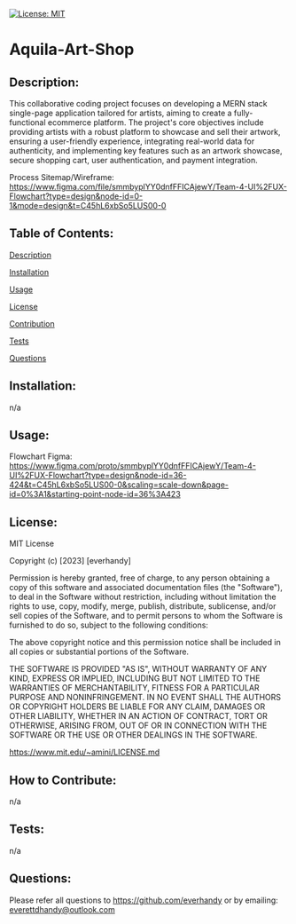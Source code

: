 [![License: MIT](https://img.shields.io/badge/License-MIT-yellow.svg)](https://opensource.org/licenses/MIT)
      
# Aquila-Art-Shop
      
## Description:
      
This collaborative coding project focuses on developing a MERN stack single-page application tailored for artists, aiming to create a fully-functional ecommerce platform. The project's core objectives include providing artists with a robust platform to showcase and sell their artwork, ensuring a user-friendly experience, integrating real-world data for authenticity, and implementing key features such as an artwork showcase, secure shopping cart, user authentication, and payment integration.

Process Sitemap/Wireframe: 
https://www.figma.com/file/smmbyplYY0dnfFFICAjewY/Team-4-UI%2FUX-Flowchart?type=design&node-id=0-1&mode=design&t=C45hL6xbSo5LUS00-0

## Table of Contents:
  
[Description](#description)

[Installation](#installation)

[Usage](#usage)

[License](#license)

[Contribution](#contribution)

[Tests](#tests)

[Questions](#questions)
  
## Installation:
  
n/a
  
## Usage:
  
Flowchart Figma:
https://www.figma.com/proto/smmbyplYY0dnfFFICAjewY/Team-4-UI%2FUX-Flowchart?type=design&node-id=36-424&t=C45hL6xbSo5LUS00-0&scaling=scale-down&page-id=0%3A1&starting-point-node-id=36%3A423
  
## License:
  
MIT License
    
Copyright (c) [2023] [everhandy]
                
Permission is hereby granted, free of charge, to any person obtaining a copy of this software and associated documentation files (the "Software"), to deal in the Software without restriction, including without limitation the rights to use, copy, modify, merge, publish, distribute, sublicense, and/or sell copies of the Software, and to permit persons to whom the Software is furnished to do so, subject to the following conditions:
                
The above copyright notice and this permission notice shall be included in all copies or substantial portions of the Software.
                
THE SOFTWARE IS PROVIDED "AS IS", WITHOUT WARRANTY OF ANY KIND, EXPRESS OR IMPLIED, INCLUDING BUT NOT LIMITED TO THE WARRANTIES OF MERCHANTABILITY, FITNESS FOR A PARTICULAR PURPOSE AND NONINFRINGEMENT. IN NO EVENT SHALL THE AUTHORS OR COPYRIGHT HOLDERS BE LIABLE FOR ANY CLAIM, DAMAGES OR OTHER LIABILITY, WHETHER IN AN ACTION OF CONTRACT, TORT OR OTHERWISE, ARISING FROM, OUT OF OR IN CONNECTION WITH THE SOFTWARE OR THE USE OR OTHER DEALINGS IN THE SOFTWARE.

https://www.mit.edu/~amini/LICENSE.md
  
## How to Contribute:
  
n/a
  
## Tests:
  
n/a
  
## Questions:

Please refer all questions to https://github.com/everhandy or by emailing: everettdhandy@outlook.com
